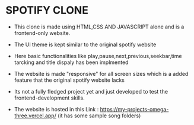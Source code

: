 # SPOTIFY CLONE 

- This clone is made using HTML,CSS AND JAVASCRIPT alone and is a frontend-only website.

- The UI theme is kept similar to the original spotify website

- Here basic functionalities like play,pause,next,previous,seekbar,time tarcking and title dispaly has been implmented

- The website is made "responsive" for all screen sizes which is a added feature that the original spotify website lacks

- Its not a fully fledged project yet and just developed to test the frontend-development skills.

- The website is hosted in this Link : https://my-projects-omega-three.vercel.app/ (it has some sample song folders)
